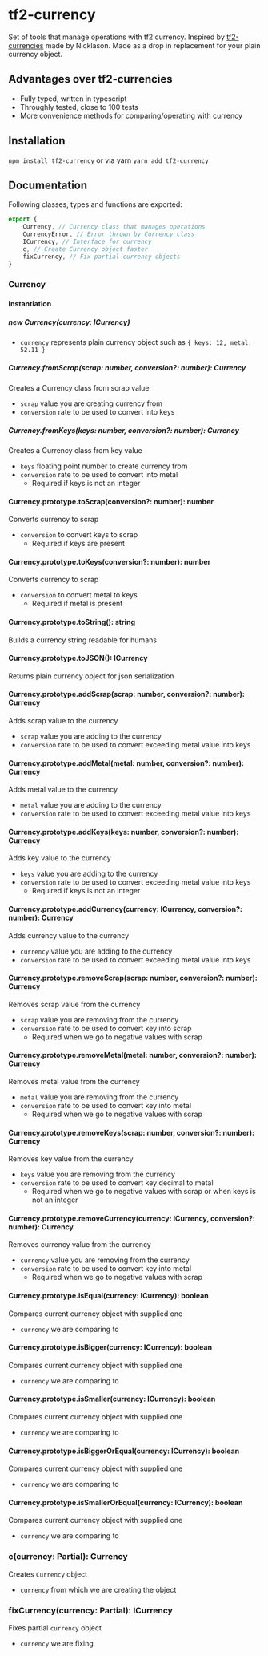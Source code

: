 # tf2-currency
Set of tools that manage operations with tf2 currency. Inspired by [tf2-currencies](https://github.com/Nicklason/node-tf2-currencies) made by Nicklason. Made as a drop in replacement for your plain currency object.

## Advantages over tf2-currencies
- Fully typed, written in typescript
- Throughly tested, close to 100 tests
- More convenience methods for comparing/operating with currency

## Installation
`npm install tf2-currency` or via yarn `yarn add tf2-currency`

## Documentation

Following classes, types and functions are exported:
```ts
export {
    Currency, // Currency class that manages operations
    CurrencyError, // Error thrown by Currency class
    ICurrency, // Interface for currency
    c, // Create Currency object faster
    fixCurrency, // Fix partial currency objects
}
```
### Currency
#### Instantiation
##### new Currency(currency: ICurrency)
- `currency` represents plain currency object such as `{ keys: 12, metal: 52.11 }`

##### Currency.fromScrap(scrap: number, conversion?: number): Currency
Creates a Currency class from scrap value
- `scrap` value you are creating currency from
- `conversion` rate to be used to convert into keys

##### Currency.fromKeys(keys: number, conversion?: number): Currency
Creates a Currency class from key value
- `keys` floating point number to create currency from
- `conversion` rate to be used to convert into metal
    - Required if keys is not an integer

#### Currency.prototype.toScrap(conversion?: number): number
Converts currency to scrap
- `conversion` to convert keys to scrap
    - Required if keys are present

#### Currency.prototype.toKeys(conversion?: number): number
Converts currency to scrap
- `conversion` to convert metal to keys
    - Required if metal is present

#### Currency.prototype.toString(): string
Builds a currency string readable for humans

#### Currency.prototype.toJSON(): ICurrency
Returns plain currency object for json serialization

#### Currency.prototype.addScrap(scrap: number, conversion?: number): Currency
Adds scrap value to the currency
- `scrap` value you are adding to the currency
- `conversion` rate to be used to convert exceeding metal value into keys

#### Currency.prototype.addMetal(metal: number, conversion?: number): Currency
Adds metal value to the currency
- `metal` value you are adding to the currency
- `conversion` rate to be used to convert exceeding metal value into keys

#### Currency.prototype.addKeys(keys: number, conversion?: number): Currency
Adds key value to the currency
- `keys` value you are adding to the currency
- `conversion` rate to be used to convert exceeding metal value into keys
    - Required if keys is not an integer

#### Currency.prototype.addCurrency(currency: ICurrency, conversion?: number): Currency
Adds currency value to the currency
- `currency` value you are adding to the currency
- `conversion` rate to be used to convert exceeding metal value into keys

#### Currency.prototype.removeScrap(scrap: number, conversion?: number): Currency
Removes scrap value from the currency
- `scrap` value you are removing from the currency
- `conversion` rate to be used to convert key into scrap
    - Required when we go to negative values with scrap

#### Currency.prototype.removeMetal(metal: number, conversion?: number): Currency
Removes metal value from the currency
- `metal` value you are removing from the currency
- `conversion` rate to be used to convert key into metal
    - Required when we go to negative values with scrap

#### Currency.prototype.removeKeys(scrap: number, conversion?: number): Currency
Removes key value from the currency
- `keys` value you are removing from the currency
- `conversion` rate to be used to convert key decimal to metal
    - Required when we go to negative values with scrap or when keys is not an integer

#### Currency.prototype.removeCurrency(currency: ICurrency, conversion?: number): Currency
Removes currency value from the currency
- `currency` value you are removing from the currency
- `conversion` rate to be used to convert key into metal
    - Required when we go to negative values with scrap

#### Currency.prototype.isEqual(currency: ICurrency): boolean
Compares current currency object with supplied one
- `currency` we are comparing to

#### Currency.prototype.isBigger(currency: ICurrency): boolean
Compares current currency object with supplied one
- `currency` we are comparing to

#### Currency.prototype.isSmaller(currency: ICurrency): boolean
Compares current currency object with supplied one
- `currency` we are comparing to

#### Currency.prototype.isBiggerOrEqual(currency: ICurrency): boolean
Compares current currency object with supplied one
- `currency` we are comparing to

#### Currency.prototype.isSmallerOrEqual(currency: ICurrency): boolean
Compares current currency object with supplied one
- `currency` we are comparing to

### c(currency: Partial<ICurrency>): Currency
Creates `Currency` object
- `currency` from which we are creating the object

### fixCurrency(currency: Partial<ICurrency>): ICurrency
Fixes partial `currency` object
- `currency` we are fixing
